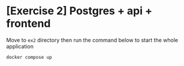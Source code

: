 # [Exercise 2] Postgres + api + frontend

Move to `ex2` directory then run the command below to start the whole application

```bash
docker compose up
```
